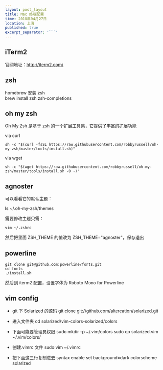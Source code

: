 ```yaml
---
layout: post_layout
title: Mac 终端配置
time: 2018年04月27日
location: 上海
published: true
excerpt_separator: '```'
---
```


## iTerm2

官网地址：http://iterm2.com/

## zsh

homebrew 安装 zsh  
brew install zsh zsh-completions

## oh my zsh

Oh My Zsh 是基于 zsh 的一个扩展工具集，它提供了丰富的扩展功能

via curl

```
sh -c "$(curl -fsSL https://raw.githubusercontent.com/robbyrussell/oh-my-zsh/master/tools/install.sh)"
```

via wget

```
sh -c "$(wget https://raw.githubusercontent.com/robbyrussell/oh-my-zsh/master/tools/install.sh -O -)"
```

## agnoster

可以看看它的默认主题：

ls ~/.oh-my-zsh/themes

需要修改主题只需：

```
vim ~/.zshrc
```

然后把里面 ZSH_THEME 的值改为 ZSH_THEME="agnoster"，保存退出

## powerline

```
git clone git@github.com:powerline/fonts.git
cd fonts
./install.sh
```

然后到 iterm2 配置，设置字体为 Roboto Mono for Powerline

## vim config

- git 下 Solarized 的源码
  git clone git://github.com/altercation/solarized.git

- 进入文件夹
  cd solarized/vim-colors-solarized/colors

- 下面可能要管理员权限
  sudo mkdir -p ~/.vim/colors
  sudo cp solarized.vim ~/.vim/colors/

- 创建.vimrc 文件
  sudo vim ~/.vimrc

- 把下面这三行复制进去
  syntax enable
  set background=dark
  colorscheme solarized
